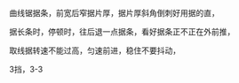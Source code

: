 曲线锯据条，前宽后窄据片厚，据片厚斜角倒刺好用据的直，





据长条时，停顿时，往后退一点据条，看好据条正不正在外前推，


取线据转速不能过高，匀速前进，稳住不要抖动，

3挡，3-3







